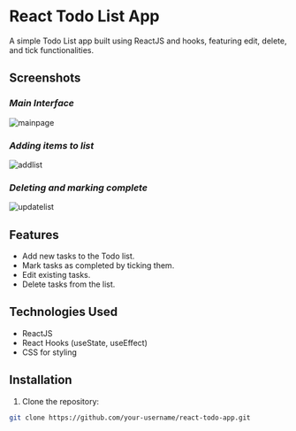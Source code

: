 # React Todo List App

A simple Todo List app built using ReactJS and hooks, featuring edit, delete, and tick functionalities.

## Screenshots

*<h3>Main Interface</h3>*
![mainpage](https://github.com/DarshanLoni/TodoListV2/assets/132261307/3cb6a07e-a9c4-4a9f-92a3-d93e2b9efced)
*<h3>Adding items to list</h3>*
![addlist](https://github.com/DarshanLoni/TodoListV2/assets/132261307/50d1553a-9a54-476a-9ef9-0383279dafb8)
*<h3>Deleting and marking complete </h3>*
![updatelist](https://github.com/DarshanLoni/TodoListV2/assets/132261307/361deb7d-6772-4d55-b071-94378f8a004d)




## Features

- Add new tasks to the Todo list.
- Mark tasks as completed by ticking them.
- Edit existing tasks.
- Delete tasks from the list.

## Technologies Used

- ReactJS
- React Hooks (useState, useEffect)
- CSS for styling

## Installation

1. Clone the repository:

```bash
git clone https://github.com/your-username/react-todo-app.git

